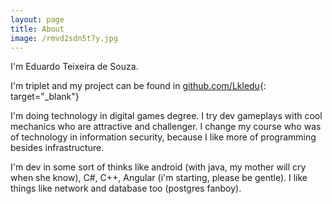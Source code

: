 ```yaml
---
layout: page
title: About
image: /rmvd2sdn5t7y.jpg
---
```


I'm Eduardo Teixeira de Souza.

I'm triplet and my project can be found in [github.com/Lkledu](https://github.com/Lkledu){: target="_blank"}&nbsp;

I'm doing technology in digital games degree. I try dev gameplays with cool mechanics who are attractive and challenger. I change my course who was of technology in information security, because I like more of programming besides infrastructure.

I'm dev in some sort of thinks like android (with java, my mother will cry when she know), C\#, C++, Angular (i'm starting, please be gentle). I like things like network and database too (postgres fanboy).